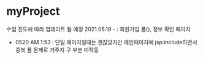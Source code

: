 # myProject

수업 진도에 따라 업데이트 될 예정
2021.05.19 - : 회원가입 폼(), 정보 확인 페이지
  * 0520 AM 1:53 : 단일 페이지일때는 괜찮았지만 메인페이지에 jsp:include하면서 중복 폼 문제로 거주지 구 부분 미작동
